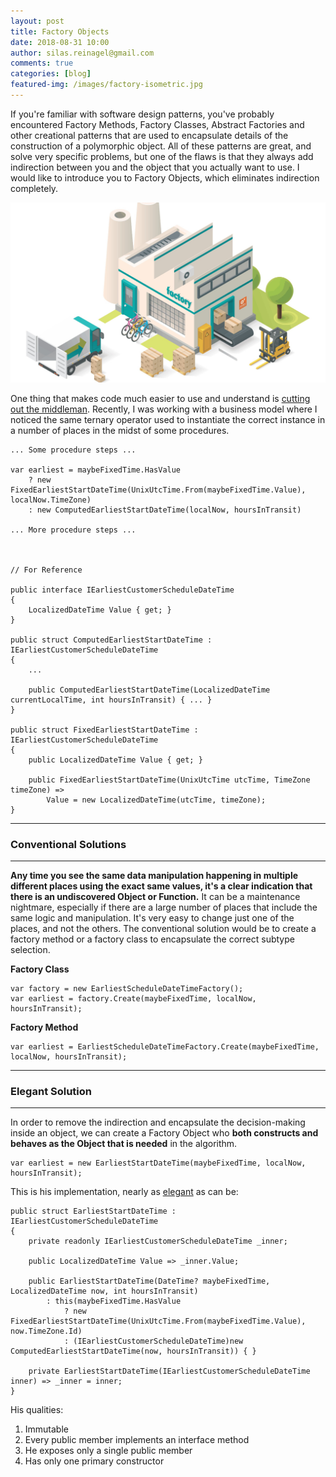```yaml
---
layout: post
title: Factory Objects
date: 2018-08-31 10:00
author: silas.reinagel@gmail.com
comments: true
categories: [blog]
featured-img: /images/factory-isometric.jpg
---
```


If you're familiar with software design patterns, you've probably encountered Factory Methods, Factory Classes, Abstract Factories and other creational patterns that are used to encapsulate details of the construction of a polymorphic object. All of these patterns are great, and solve very specific problems, but one of the flaws is that they always add indirection between you and the object that you actually want to use. I would like to introduce you to Factory Objects, which eliminates indirection completely.

<img src="/images/factory-isometric.jpg" alt="Cartoon-style factory exterior, with a delivery truck in front, loading up boxes of fresh goods."  />

One thing that makes code much easier to use and understand is [cutting out the middleman](/blog/2017/06/27/cut-out-the-middleman/). Recently, I was working with a business model where I noticed the same ternary operator used to instantiate the correct instance in a number of places in the midst of some procedures. 

```
... Some procedure steps ...

var earliest = maybeFixedTime.HasValue 
    ? new FixedEarliestStartDateTime(UnixUtcTime.From(maybeFixedTime.Value), localNow.TimeZone)
    : new ComputedEarliestStartDateTime(localNow, hoursInTransit)

... More procedure steps ...



// For Reference

public interface IEarliestCustomerScheduleDateTime
{
    LocalizedDateTime Value { get; }
}

public struct ComputedEarliestStartDateTime : IEarliestCustomerScheduleDateTime
{
    ...

    public ComputedEarliestStartDateTime(LocalizedDateTime currentLocalTime, int hoursInTransit) { ... }
}

public struct FixedEarliestStartDateTime : IEarliestCustomerScheduleDateTime
{
    public LocalizedDateTime Value { get; }

    public FixedEarliestStartDateTime(UnixUtcTime utcTime, TimeZone timeZone) =>
        Value = new LocalizedDateTime(utcTime, timeZone);
}
```

---- 

### Conventional Solutions

----

**Any time you see the same data manipulation happening in multiple different places using the exact same values, it's a clear indication that there is an undiscovered Object or Function.** It can be a maintenance nightmare, especially if there are a large number of places that include the same logic and manipulation. It's very easy to change just one of the places, and not the others. The conventional solution would be to create a factory method or a factory class to encapsulate the correct subtype selection.

**Factory Class**

```
var factory = new EarliestScheduleDateTimeFactory();
var earliest = factory.Create(maybeFixedTime, localNow, hoursInTransit);
```

**Factory Method**

```
var earliest = EarliestScheduleDateTimeFactory.Create(maybeFixedTime, localNow, hoursInTransit);
```

----

### Elegant Solution

----

In order to remove the indirection and encapsulate the decision-making inside an object, we can create a Factory Object who **both constructs and behaves as the Object that is needed** in the algorithm. 

```
var earliest = new EarliestStartDateTime(maybeFixedTime, localNow, hoursInTransit);
```

This is his implementation, nearly as [elegant](https://www.elegantobjects.org/) as can be:

```
public struct EarliestStartDateTime : IEarliestCustomerScheduleDateTime
{
    private readonly IEarliestCustomerScheduleDateTime _inner;

    public LocalizedDateTime Value => _inner.Value;
    
    public EarliestStartDateTime(DateTime? maybeFixedTime, LocalizedDateTime now, int hoursInTransit)
        : this(maybeFixedTime.HasValue 
            ? new FixedEarliestStartDateTime(UnixUtcTime.From(maybeFixedTime.Value), now.TimeZone.Id)
            : (IEarliestCustomerScheduleDateTime)new ComputedEarliestStartDateTime(now, hoursInTransit)) { }
    
    private EarliestStartDateTime(IEarliestCustomerScheduleDateTime inner) => _inner = inner;
}
```

His qualities:
1. Immutable
2. Every public member implements an interface method
3. He exposes only a single public member
4. Has only one primary constructor
